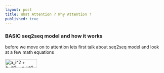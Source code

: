 ```yaml
---
layout: post
title: What Attention ? Why Attention ?
published: true
---
```


### BASIC seq2seq model and how it works

before we move on to attention lets first talk about seq2seq model and look at a few math equations 

<img src="http://www.sciweavers.org/tex2img.php?eq=a_i%5E2%20%2B%20b_j%5E2%20%3D%20c_k%5E2&bc=White&fc=Black&im=jpg&fs=12&ff=arev&edit=0" align="center" border="0" alt="a_i^2 + b_j^2 = c_k^2" width="103" height="28" />